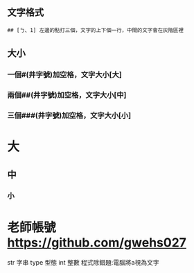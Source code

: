## 文字格式

```
## [ㄅ、1] 左邊的點打三個，文字的上下個一行，中間的文字會在灰階區裡
```
## 大小
### 一個#(井字號)加空格，文字大小[大]
### 兩個##(井字號)加空格，文字大小[中]
### 三個###(井字號)加空格，文字大小[小]
# 大
## 中
### 小


# 老師帳號 https://github.com/gwehs027


str 字串
type 型態
int 整數
程式除錯題:電腦將a視為文字
